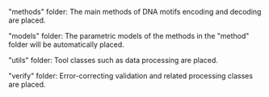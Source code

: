 "methods" folder: The main methods of DNA motifs encoding and decoding are placed.

"models" folder: The parametric models of the methods in the "method" folder will be automatically placed.

"utils" folder: Tool classes such as data processing are placed.

"verify" folder: Error-correcting validation and related processing classes are placed.